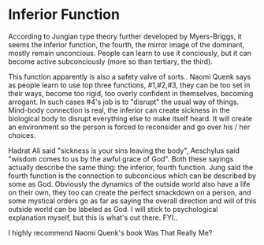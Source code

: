# Inferior Function

According to Jungian type theory further developed by Myers-Briggs, it seems the inferior function, the fourth, the mirror image of the dominant, mostly remain unconcious. People can learn to use it conciously, but it can become active subconciously (more so than tertiary, the third).

This function apparently is also a safety valve of sorts.. Naomi Quenk says as people learn to use top three functions, #1,#2,#3, they can be too set in their ways, become too rigid, too overly confident in themselves, becoming arrogant. In such cases #4's job is to "disrupt" the usual way of things. Mind-body connection is real, the inferior can create sickness in the biological body to disrupt everything else to make itself heard. It will create an environment so the person is forced to reconsider and go over his / her choices.

Hadrat Ali said "sickness is your sins leaving the body", Aeschylus said "wisdom comes to us by the awful grace of God". Both these sayings actually describe the same thing: the inferior, fourth function. Jung said the fourth function is the connection to subconcious which can be described by some as God. Obviously the dynamics of the outside world also have a life on their own, they too can create the perfect smackdown on a person, and some mystical orders go as far as saying the overall direction and will of this outside world can be labeled as God. I will stick to psychological explanation myself, but this is what's out there. FYI..

I highly recommend Naomi Quenk's book Was That Really Me?

